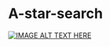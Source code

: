 # A-star-search


[![IMAGE ALT TEXT HERE](http://img.youtube.com/watch?v=WH06V_px2rU/0.jpg)](https://www.youtube.com/watch?v=WH06V_px2rU)
